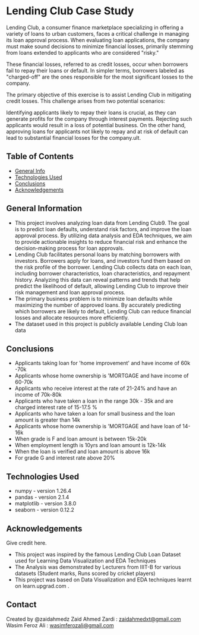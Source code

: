 # Lending Club Case Study
Lending Club, a consumer finance marketplace specializing in offering a variety of loans to urban customers, faces a critical challenge in managing its loan approval process. When evaluating loan applications, the company must make sound decisions to minimize financial losses, primarily stemming from loans extended to applicants who are considered "risky."

These financial losses, referred to as credit losses, occur when borrowers fail to repay their loans or default. In simpler terms, borrowers labeled as "charged-off" are the ones responsible for the most significant losses to the company.

The primary objective of this exercise is to assist Lending Club in mitigating credit losses. This challenge arises from two potential scenarios:

Identifying applicants likely to repay their loans is crucial, as they can generate profits for the company through interest payments. Rejecting such applicants would result in a loss of potential business.
On the other hand, approving loans for applicants not likely to repay and at risk of default can lead to substantial financial losses for the company.ult.


## Table of Contents
* [General Info](#general-information)
* [Technologies Used](#technologies-used)
* [Conclusions](#conclusions)
* [Acknowledgements](#acknowledgements)



## General Information
- This project involves analyzing loan data from Lending Club9. The goal is to predict loan defaults, understand risk factors, and improve the loan approval process. By utilizing data analysis and EDA techniques, we aim to provide actionable insights to reduce financial risk and enhance the decision-making process for loan approvals.
- Lending Club facilitates personal loans by matching borrowers with investors. Borrowers apply for loans, and investors fund them based on the risk profile of the borrower. Lending Club collects data on each loan, including borrower characteristics, loan characteristics, and repayment history. Analyzing this data can reveal patterns and trends that help predict the likelihood of default, allowing Lending Club to improve their risk management and loan approval process.
- The primary business problem is to minimize loan defaults while maximizing the number of approved loans. By accurately predicting which borrowers are likely to default, Lending Club can reduce financial losses and allocate resources more efficiently.
- The dataset used in this project is publicly available Lending Club loan data



## Conclusions
- Applicants taking loan for 'home improvement' and have income of 60k -70k
- Applicants whose home ownership is 'MORTGAGE and have income of 60-70k
- Applicants who receive interest at the rate of 21-24% and have an income of 70k-80k
- Applicants who have taken a loan in the range 30k - 35k and are charged interest rate of 15-17.5 %
- Applicants who have taken a loan for small business and the loan amount is greater than 14k
- Applicants whose home ownership is 'MORTGAGE and have loan of 14-16k
- When grade is F and loan amount is between 15k-20k
- When employment length is 10yrs and loan amount is 12k-14k
- When the loan is verified and loan amount is above 16k
- For grade G and interest rate above 20%




## Technologies Used
- numpy        - version 1.26.4
- pandas       - version 2.1.4
- matplotlib   - version 3.8.0
- seaborn      - version 0.12.2




## Acknowledgements
Give credit here.
- This project was inspired by the famous Lending Club Loan Dataset used for Learning Data Visualization and EDA Techniques 
- The Analysis was demonstrated by Lecturers from IIIT-B for various datasets (Student marks, Runs scored by cricket players) 
- This project was based on Data Visualization and EDA techniques learnt on learn.upgrad.com .


## Contact
Created by @zaidahmedz 
Zaid Ahmed Zardi : zaidahmedxt@gmail.com
Wasim Feroz Ali  : wasimferozali@gmail.com


